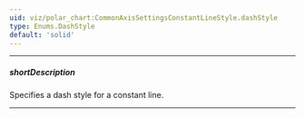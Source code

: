 ```yaml
---
uid: viz/polar_chart:CommonAxisSettingsConstantLineStyle.dashStyle
type: Enums.DashStyle
default: 'solid'
---
```

---
##### shortDescription
Specifies a dash style for a constant line.

---
